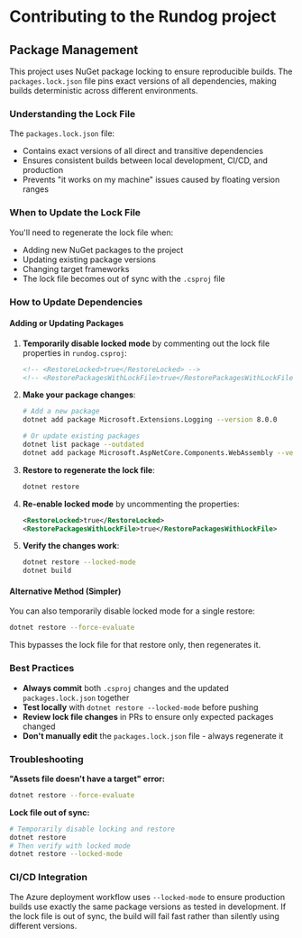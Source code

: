 # Contributing to the Rundog project 

## Package Management

This project uses NuGet package locking to ensure reproducible builds. The `packages.lock.json` file pins exact versions of all dependencies, making builds deterministic across different environments.

### Understanding the Lock File

The `packages.lock.json` file:
- Contains exact versions of all direct and transitive dependencies
- Ensures consistent builds between local development, CI/CD, and production
- Prevents "it works on my machine" issues caused by floating version ranges

### When to Update the Lock File

You'll need to regenerate the lock file when:
- Adding new NuGet packages to the project
- Updating existing package versions
- Changing target frameworks
- The lock file becomes out of sync with the `.csproj` file

### How to Update Dependencies

#### Adding or Updating Packages

1. **Temporarily disable locked mode** by commenting out the lock file properties in `rundog.csproj`:
   ```xml
   <!-- <RestoreLocked>true</RestoreLocked> -->
   <!-- <RestorePackagesWithLockFile>true</RestorePackagesWithLockFile> -->
   ```

2. **Make your package changes**:
   ```bash
   # Add a new package
   dotnet add package Microsoft.Extensions.Logging --version 8.0.0
   
   # Or update existing packages
   dotnet list package --outdated
   dotnet add package Microsoft.AspNetCore.Components.WebAssembly --version 8.0.18
   ```

3. **Restore to regenerate the lock file**:
   ```bash
   dotnet restore
   ```

4. **Re-enable locked mode** by uncommenting the properties:
   ```xml
   <RestoreLocked>true</RestoreLocked>
   <RestorePackagesWithLockFile>true</RestorePackagesWithLockFile>
   ```

5. **Verify the changes work**:
   ```bash
   dotnet restore --locked-mode
   dotnet build
   ```

#### Alternative Method (Simpler)

You can also temporarily disable locked mode for a single restore:
```bash
dotnet restore --force-evaluate
```

This bypasses the lock file for that restore only, then regenerates it.

### Best Practices

- **Always commit** both `.csproj` changes and the updated `packages.lock.json` together
- **Test locally** with `dotnet restore --locked-mode` before pushing
- **Review lock file changes** in PRs to ensure only expected packages changed
- **Don't manually edit** the `packages.lock.json` file - always regenerate it

### Troubleshooting

**"Assets file doesn't have a target" error:**
```bash
dotnet restore --force-evaluate
```

**Lock file out of sync:**
```bash
# Temporarily disable locking and restore
dotnet restore
# Then verify with locked mode
dotnet restore --locked-mode
```

### CI/CD Integration

The Azure deployment workflow uses `--locked-mode` to ensure production builds use exactly the same package versions as tested in development. If the lock file is out of sync, the build will fail fast rather than silently using different versions.